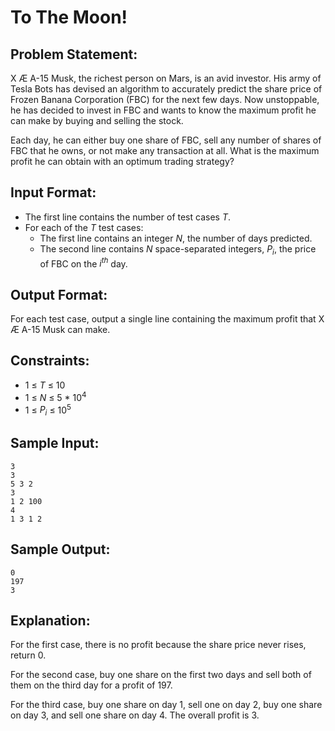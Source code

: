 # To The Moon!

## Problem Statement: <br>
X Æ A-15 Musk, the richest person on Mars, is an avid investor. His army of Tesla Bots has devised an algorithm to accurately predict the share price of Frozen Banana Corporation (FBC) for the next few days. Now unstoppable, he has decided to invest in FBC and wants to know the maximum profit he can make by buying and selling the stock.

Each day, he can either buy one share of FBC, sell any number of shares of FBC that he owns, or not make any transaction at all. What is the maximum profit he can obtain with an optimum trading strategy?

## Input Format: <br>
- The first line contains the number of test cases _T_.
- For each of the _T_ test cases:
    - The first line contains an integer _N_, the number of days predicted.
    - The second line contains _N_ space-separated integers, _P<sub>i</sub>_, the price of FBC on the _i<sup>th</sup>_ day.

## Output Format: <br>
For each test case, output a single line containing the maximum profit that X Æ A-15 Musk can make.

## Constraints: <br>
- 1 ≤ _T_ ≤ 10
- 1 ≤ _N_ ≤ 5 * 10<sup>4</sup>
- 1 ≤ _P<sub>i</sub>_ ≤ 10<sup>5</sup>

## Sample Input: <br>
```
3
3
5 3 2
3
1 2 100
4
1 3 1 2
```

## Sample Output: <br>
```
0
197
3
```

## Explanation: <br>
For the first case, there is no profit because the share price never rises, return 0.

For the second case, buy one share on the first two days and sell both of them on the third day for a profit of 197.

For the third case, buy one share on day 1, sell one on day 2, buy one share on day 3, and sell one share on day 4. The overall profit is 3.
